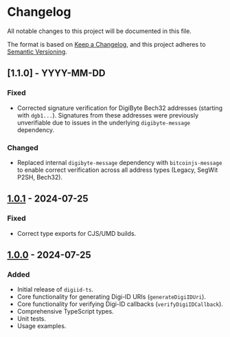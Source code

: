 # Changelog
All notable changes to this project will be documented in this file.

The format is based on [Keep a Changelog](https://keepachangelog.com/en/1.1.0/),
and this project adheres to [Semantic Versioning](https://semver.org/spec/v2.0.0.html).

## [1.1.0] - YYYY-MM-DD
### Fixed
- Corrected signature verification for DigiByte Bech32 addresses (starting with `dgb1...`). Signatures from these addresses were previously unverifiable due to issues in the underlying `digibyte-message` dependency.

### Changed
- Replaced internal `digibyte-message` dependency with `bitcoinjs-message` to enable correct verification across all address types (Legacy, SegWit P2SH, Bech32).

## [1.0.1] - 2024-07-25
### Fixed
- Correct type exports for CJS/UMD builds.

## [1.0.0] - 2024-07-25
### Added
- Initial release of `digiid-ts`.
- Core functionality for generating Digi-ID URIs (`generateDigiIDUri`).
- Core functionality for verifying Digi-ID callbacks (`verifyDigiIDCallback`).
- Comprehensive TypeScript types.
- Unit tests.
- Usage examples.

[Unreleased]: https://github.com/pawelzelawski/digiid-ts/compare/v1.0.1...HEAD
[1.0.1]: https://github.com/pawelzelawski/digiid-ts/compare/v1.0.0...v1.0.1
[1.0.0]: https://github.com/pawelzelawski/digiid-ts/releases/tag/v1.0.0 